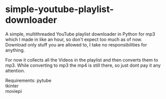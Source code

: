 # simple-youtube-playlist-downloader
A simple, multithreaded YouTube playlist downloader in Python for mp3 which I made in like an hour, so don't expect too much as of now.  
Download only stuff you are allowed to, I take no responsibilities for anything.  

For now it collects all the Videos in the playlist and then converts them to mp3. While converting to mp3 the mp4 is still there, so just dont pay it any attention.  

Requirements:
pytube  
tkinter  
moviepi  

